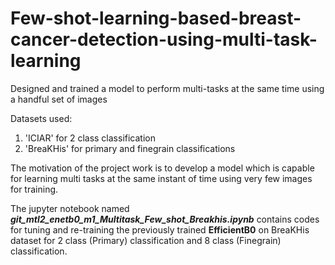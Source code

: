 # Few-shot-learning-based-breast-cancer-detection-using-multi-task-learning
Designed and trained a model to perform multi-tasks at the same time using a handful set of images 

Datasets used:
1) 'ICIAR' for 2 class classification
2) 'BreaKHis' for primary and finegrain classifications

The motivation of the project work is to develop a model which is capable for learning multi tasks at the same instant of time using very few images for training.

The jupyter notebook named **_git_mtl2_enetb0_m1_Multitask_Few_shot_Breakhis.ipynb_** contains codes for tuning and re-training the previously trained **EfficientB0** on BreaKHis dataset for 2 class (Primary) classification and 8 class (Finegrain) classification.


